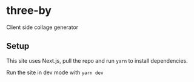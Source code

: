 # three-by

Client side collage generator

## Setup

This site uses Next.js, pull the repo and run `yarn` to install dependencies.

Run the site in dev mode with `yarn dev`
